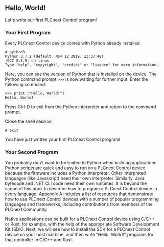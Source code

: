 ## Hello, World!

Let's write our first PLCnext Control program!

### Your First Program

Every PLCnext Control device comes with Python already installed.

```text
# python3
Python 3.7.2 (default, Nov 12 2019, 23:37:48)
[GCC 8.3.0] on linux
Type "help", "copyright", "credits" or "license" for more information.
```

Here, you can see the version of Python that is installed on the device. The Python command prompt `>>>` is now waiting for further input. Enter the following command:

```text
>>> print ("Hello, World!")
Hello, World!
```

Press Ctrl-D to exit from the Python interpreter and return to the command prompt.

Close the shell session:

```text
# exit
```

You have just written your first PLCnext Control program!

### Your Second Program

You probably don't want to be limited to Python when building applications. Python scripts are quick and easy to run on a PLCnext Control device because the firmware includes a Python interpreter. Other interpreted languages (like Javascript) need their own interpreter. Similarly, Java bytecode and .NET CLI code need their own runtimes. It is beyond the scope of this book to describe how to program a PLCnext Control device in every language. Appendix A includes a list of resources that demonstrate how to use PLCnext Control devices with a number of popular programming languages and frameworks, including contributions from members of the PLCnext Community.

Native applications can be built for a PLCnext Control device using C/C++ or Rust, for example, with the help of the appropriate Software Development Kit (SDK). Next, we will see how to install the SDK for a PLCnext Control device on your host machine, and then write "Hello, World!" programs for that controller in C/C++ and Rust.
